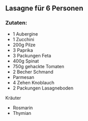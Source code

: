 ## Lasagne für 6 Personen
### Zutaten:
- 1 Aubergine
- 1 Zucchini
- 200g Pilze
- 3 Paprika
- 3 Packungen Feta
- 400g Spinat
- 750g gehackte Tomaten 
- 2 Becher Schmand
- Parmesan
- 4 Zehen Knoblauch
- 2 Packungen Lasagneboden

Kräuter
- Rosmarin
- Thymian